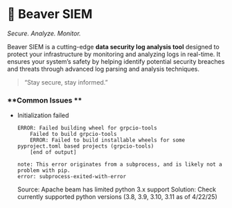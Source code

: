 # 🦫 Beaver SIEM

*Secure. Analyze. Monitor.*

Beaver SIEM is a cutting-edge **data security log analysis tool** designed to protect your infrastructure by monitoring and analyzing logs in real-time. It ensures your system’s safety by helping identify potential security breaches and threats through advanced log parsing and analysis techniques.

> “Stay secure, stay informed.”


### **Common Issues **
- Initialization failed 
  ```        
  ERROR: Failed building wheel for grpcio-tools
      Failed to build grpcio-tools
      ERROR: Failed to build installable wheels for some pyproject.toml based projects (grpcio-tools)
      [end of output]
  
  note: This error originates from a subprocess, and is likely not a problem with pip.
  error: subprocess-exited-with-error
  ```
  Source: Apache beam has limited python 3.x support
  Solution: Check currently supported python versions (3.8, 3.9, 3.10, 3.11 as of 4/22/25)


[//]: # (### **enabling apis**)
[//]: # (gcloud services enable cloudscheduler.googleapis.com run.googleapis.com)

